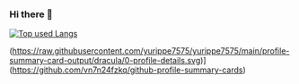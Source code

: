 ### Hi there 👋

<!--
**yurippe7575/yurippe7575** is a ✨ _special_ ✨ repository because its `README.md` (this file) appears on your GitHub profile.

Here are some ideas to get you started:

- 🔭 I’m currently working on ...
- 🌱 I’m currently learning ...
- 👯 I’m looking to collaborate on ...
- 🤔 I’m looking for help with ...
- 💬 Ask me about ...
- 📫 How to reach me: ...
- 😄 Pronouns: ...
- ⚡ Fun fact: ...
-->


<!-- ソースコード統計 -->
[![Top used Langs](https://github-readme-stats.vercel.app/api/top-langs/?username=yurippe7575&layout=compact&theme=tokyonight)](https://github.com/yurippe7575/)


(https://raw.githubusercontent.com/yurippe7575/yurippe7575/main/profile-summary-card-output/dracula/0-profile-details.svg)](https://github.com/vn7n24fzkq/github-profile-summary-cards)
   
